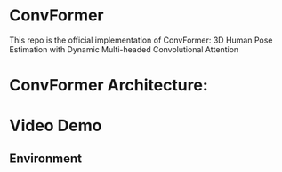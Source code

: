 # ConvFormer

This repo is the official implementation of ConvFormer: 3D Human Pose Estimation with Dynamic Multi-headed Convolutional Attention

# ConvFormer Architecture:


# Video Demo
  ## Environment
